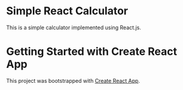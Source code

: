 # Simple React Calculator

This is a simple calculator implemented using React.js.

# Getting Started with Create React App

This project was bootstrapped with [Create React App](https://github.com/facebook/create-react-app).

